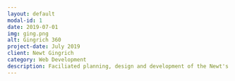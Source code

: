 ```yaml
---
layout: default
modal-id: 1
date: 2019-07-01
img: ging.png
alt: Gingrich 360
project-date: July 2019
client: Newt Gingrich
category: Web Development
description: Faciliated planning, design and development of the Newt's World platform, allowing followers of Newt Gingrich to pay and subscribe to exclusive content from Newt Gingrich. [Gingrich360](https://www.gingrich360.com/).
---
```

